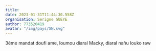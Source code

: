 ```yaml
---
title: 
date: 2023-01-31T11:44:30.558Z
organisation: Serigne GUEYE 
author: 773520419
avatar: "/img/pays/SN.svg"
---
```


3ème mandat doufi ame, loumou diaral Macky, diaral nañu louko raw 
